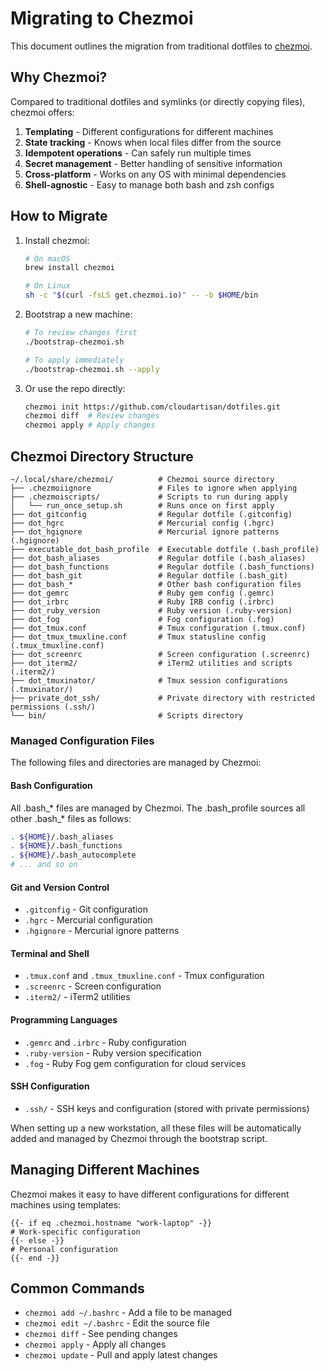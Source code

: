 # Migrating to Chezmoi

This document outlines the migration from traditional dotfiles to [chezmoi](https://www.chezmoi.io/).

## Why Chezmoi?

Compared to traditional dotfiles and symlinks (or directly copying files), chezmoi offers:

1. **Templating** - Different configurations for different machines
2. **State tracking** - Knows when local files differ from the source
3. **Idempotent operations** - Can safely run multiple times
4. **Secret management** - Better handling of sensitive information
5. **Cross-platform** - Works on any OS with minimal dependencies
6. **Shell-agnostic** - Easy to manage both bash and zsh configs

## How to Migrate

1. Install chezmoi:
   ```bash
   # On macOS
   brew install chezmoi
   
   # On Linux
   sh -c "$(curl -fsLS get.chezmoi.io)" -- -b $HOME/bin
   ```

2. Bootstrap a new machine:
   ```bash
   # To review changes first
   ./bootstrap-chezmoi.sh
   
   # To apply immediately
   ./bootstrap-chezmoi.sh --apply
   ```

3. Or use the repo directly:
   ```bash
   chezmoi init https://github.com/cloudartisan/dotfiles.git
   chezmoi diff  # Review changes
   chezmoi apply # Apply changes
   ```

## Chezmoi Directory Structure

```
~/.local/share/chezmoi/          # Chezmoi source directory
├── .chezmoiignore               # Files to ignore when applying
├── .chezmoiscripts/             # Scripts to run during apply
│   └── run_once_setup.sh        # Runs once on first apply
├── dot_gitconfig                # Regular dotfile (.gitconfig)
├── dot_hgrc                     # Mercurial config (.hgrc)
├── dot_hgignore                 # Mercurial ignore patterns (.hgignore)
├── executable_dot_bash_profile  # Executable dotfile (.bash_profile)
├── dot_bash_aliases             # Regular dotfile (.bash_aliases)
├── dot_bash_functions           # Regular dotfile (.bash_functions)
├── dot_bash_git                 # Regular dotfile (.bash_git)
├── dot_bash_*                   # Other bash configuration files
├── dot_gemrc                    # Ruby gem config (.gemrc)
├── dot_irbrc                    # Ruby IRB config (.irbrc)
├── dot_ruby_version             # Ruby version (.ruby-version)
├── dot_fog                      # Fog configuration (.fog)
├── dot_tmux.conf                # Tmux configuration (.tmux.conf)
├── dot_tmux_tmuxline.conf       # Tmux statusline config (.tmux_tmuxline.conf)
├── dot_screenrc                 # Screen configuration (.screenrc)
├── dot_iterm2/                  # iTerm2 utilities and scripts (.iterm2/)
├── dot_tmuxinator/              # Tmux session configurations (.tmuxinator/)
├── private_dot_ssh/             # Private directory with restricted permissions (.ssh/)
└── bin/                         # Scripts directory
```

### Managed Configuration Files

The following files and directories are managed by Chezmoi:

#### Bash Configuration
All .bash_* files are managed by Chezmoi. The .bash_profile sources all other .bash_* files as follows:

```bash
. ${HOME}/.bash_aliases
. ${HOME}/.bash_functions
. ${HOME}/.bash_autocomplete
# ... and so on
```

#### Git and Version Control
- `.gitconfig` - Git configuration
- `.hgrc` - Mercurial configuration
- `.hgignore` - Mercurial ignore patterns

#### Terminal and Shell
- `.tmux.conf` and `.tmux_tmuxline.conf` - Tmux configuration
- `.screenrc` - Screen configuration
- `.iterm2/` - iTerm2 utilities

#### Programming Languages
- `.gemrc` and `.irbrc` - Ruby configuration
- `.ruby-version` - Ruby version specification
- `.fog` - Ruby Fog gem configuration for cloud services

#### SSH Configuration
- `.ssh/` - SSH keys and configuration (stored with private permissions)

When setting up a new workstation, all these files will be automatically added and managed by Chezmoi through the bootstrap script.

## Managing Different Machines

Chezmoi makes it easy to have different configurations for different machines using templates:

```
{{- if eq .chezmoi.hostname "work-laptop" -}}
# Work-specific configuration
{{- else -}}
# Personal configuration
{{- end -}}
```

## Common Commands

- `chezmoi add ~/.bashrc` - Add a file to be managed
- `chezmoi edit ~/.bashrc` - Edit the source file
- `chezmoi diff` - See pending changes
- `chezmoi apply` - Apply all changes
- `chezmoi update` - Pull and apply latest changes
